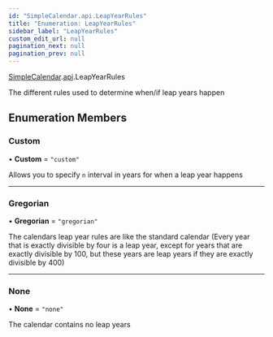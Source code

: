 ```yaml
---
id: "SimpleCalendar.api.LeapYearRules"
title: "Enumeration: LeapYearRules"
sidebar_label: "LeapYearRules"
custom_edit_url: null
pagination_next: null
pagination_prev: null
---
```


[SimpleCalendar](../namespaces/SimpleCalendar.md).[api](../namespaces/SimpleCalendar.api.md).LeapYearRules

The different rules used to determine when/if leap years happen

## Enumeration Members

### Custom

• **Custom** = ``"custom"``

Allows you to specify `n` interval in years for when a leap year happens

___

### Gregorian

• **Gregorian** = ``"gregorian"``

The calendars leap year rules are like the standard calendar (Every year that is exactly divisible by four is a leap year, except for years that are exactly divisible by 100, but these years are leap years if they are exactly divisible by 400)

___

### None

• **None** = ``"none"``

The calendar contains no leap years
